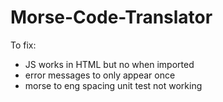 # Morse-Code-Translator

To fix:

-   JS works in HTML but no when imported
-   error messages to only appear once
-   morse to eng spacing unit test not working
